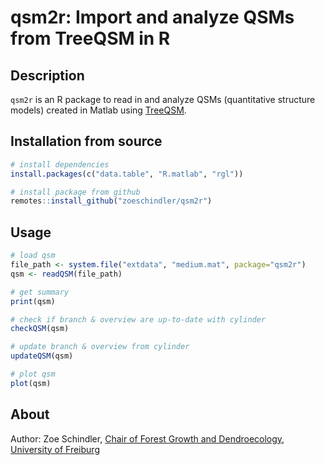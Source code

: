 # qsm2r: Import and analyze QSMs from TreeQSM in R

## Description

`qsm2r` is an R package to read in and analyze QSMs (quantitative structure models) created in Matlab using <a href = "https://github.com/InverseTampere/TreeQSM">TreeQSM</a>.

## Installation from source

```R
# install dependencies
install.packages(c("data.table", "R.matlab", "rgl"))

# install package from github
remotes::install_github("zoeschindler/qsm2r")
```

## Usage

```R
# load qsm
file_path <- system.file("extdata", "medium.mat", package="qsm2r")
qsm <- readQSM(file_path)

# get summary
print(qsm)

# check if branch & overview are up-to-date with cylinder
checkQSM(qsm)

# update branch & overview from cylinder
updateQSM(qsm)

# plot qsm
plot(qsm)
```

## About

Author: Zoe Schindler, <a href = "https://www.iww.uni-freiburg.de/">Chair of Forest Growth and Dendroecology</a>, <a href = "https://uni-freiburg.de/">University of Freiburg</a>
